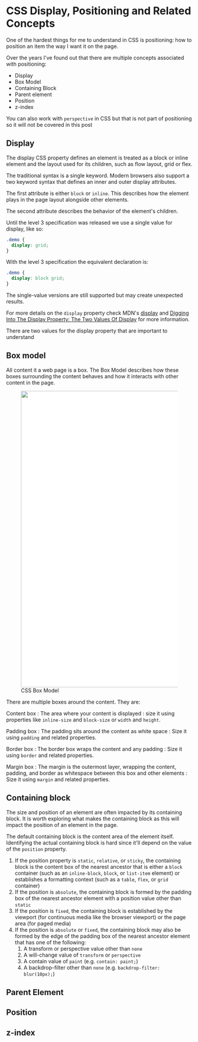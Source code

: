 # CSS Display,  Positioning and Related Concepts

One of the hardest things for me to understand in CSS is positioning: how to position an item the way I want it on the page.

Over the years I've found out that there are multiple concepts associated with positioning:

* Display
* Box Model
* Containing Block
* Parent element
* Position
* z-index

You can also work with `perspective` in CSS but that is not part of positioning so it will not be covered in this post

## Display

The display CSS property defines an element is treated as a block or inline element and the layout used for its children, such as flow layout, grid or flex.

The traditional syntax is a single keyword. Modern browsers also support a two keyword syntax that defines an inner and outer display attributes.

The first attribute is either `block` or `inline`. This describes how the element plays in the page layout alongside other elements.

The second attribute describes the behavior of the element's children.

Until the level 3 specification was released we use a single value for display, like so:

```css
.demo {
  display: grid;
}
```

With the level 3 specification the equivalent declaration is:

```css
.demo {
  display: block grid;
}
```

The single-value versions are still supported but may create unexpected results.

For more details on the `display` property check MDN's [display](https://developer.mozilla.org/en-US/docs/Web/CSS/display) and [Digging Into The Display Property: The Two Values Of Display](https://www.smashingmagazine.com/2019/04/display-two-value/) for more information.

There are two values for the display property that are important to understand

## Box model

All content it a web page is a box. The Box Model describes how these boxes surrounding the content behaves and how it interacts with other content in the page.

<figure>
  <img src='https://res.cloudinary.com/dfh6ihzvj/images/v1671221486/publishing-project.rivendellweb.net/box/box.png?_i=AA' width='800' style="background-color:white">
  <figcaption>CSS Box Model</figcaption>
</figure>

There are multiple boxes around the content. They are:

Content box
: The area where your content is displayed
: size it using properties like `inline-size` and `block-size` or `width` and `height`.

Padding box
: The padding sits around the content as white space
: Size it using `padding` and related properties.

Border box
: The border box wraps the content and any padding
: Size it using `border` and related properties.

Margin box
: The margin is the outermost layer, wrapping the content, padding, and border as whitespace between this box and other elements
: Size it using `margin` and related properties.

## Containing block

The size and position of an element are often impacted by its containing block. It is worth exploring what makes the containing block as this will impact the position of an element in the page.

The default containing block is the content area of the element itself. Identifying the actual containing block is hard since it'll depend on the value of the `position` property.

1. If the position property is `static`, `relative`, or `sticky`, the containing block is the content box of the nearest ancestor that is either a `block` container (such as an `inline-block`, `block`, or `list-item` element) or establishes a formatting context (such as a `table`, `flex`, or `grid` container)
2. If the position is `absolute`, the containing block is formed by the padding box of the nearest ancestor element with a position value other than `static`
3. If the position is `fixed`, the containing block is established by the viewport (for continuous media like the browser viewport) or the page area (for paged media)
4. If the position is `absolute` or `fixed`, the containing block may also be formed by the edge of the padding box of the nearest ancestor element that has one of the following:
   1. A transform or perspective value other than `none`
   2. A will-change value of `transform` or `perspective`
   3. A contain value of `paint` (e.g. `contain: paint;`)
   4. A backdrop-filter other than `none` (e.g. `backdrop-filter: blur(10px);`)

## Parent Element

## Position

## z-index
<!--
<div class="video">
<iframe width="560" height="315" src="https://www.youtube.com/embed/86nTToBm2uQ" title="YouTube video player" frameborder="0" allow="accelerometer; autoplay; clipboard-write; encrypted-media; gyroscope; picture-in-picture" allowfullscreen></iframe>
</div>
-->
